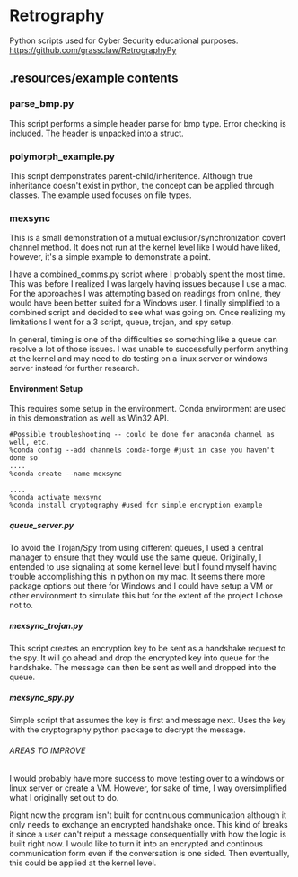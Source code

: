 # Retrography

Python scripts used for Cyber Security educational purposes.
https://github.com/grassclaw/RetrographyPy

## .resources/example contents
### parse_bmp.py
This script performs a simple header parse for bmp type. Error checking is included. The header is unpacked into a struct.

### polymorph_example.py
This script demponstrates parent-child/inheritence. Although true inheritance doesn't exist in python, the concept can be applied through classes. The example used focuses on file types.

### mexsync
This is a small demonstration of a mutual exclusion/synchronization covert channel method. It does not run at the kernel level like I would have liked, however, it's a simple example to demonstrate a point.

I have a combined_comms.py script where I probably spent the most time. This was before I realized I was largely having issues because I use a mac. For the approaches I was attempting based on readings from online, they would have been better suited for a Windows user. I finally simplified to a combined script and decided to see what was going on. Once realizing my limitations I went for a 3 script, queue, trojan, and spy setup.

In general, timing is one of the difficulties so something like a queue can resolve a lot of those issues. I was unable to successfully perform anything at the kernel and may need to do testing on a linux server or windows server instead for further research.

#### Environment Setup
This requires some setup in the environment. Conda environment are used in this demonstration as well as Win32 API.

```
#Possible troubleshooting -- could be done for anaconda channel as well, etc.
%conda config --add channels conda-forge #just in case you haven't done so
....
%conda create --name mexsync 

....
%conda activate mexsync
%conda install cryptography #used for simple encryption example

```
##### queue_server.py
To avoid the Trojan/Spy from using different queues, I used a central manager to ensure that they would use the same queue. Originally, I entended to use signaling at some kernel level but I found myself having trouble accomplishing this in python on my mac. It seems there more package options out there for Windows and I could have setup a VM or other environment to simulate this but for the extent of the project I chose not to.

##### mexsync_trojan.py

This script creates an encryption key to be sent as a handshake request to the spy. It will go ahead and drop the encrypted key into queue for the handshake. The message can then be sent as well and dropped into the queue.


##### mexsync_spy.py
Simple script that assumes the key is first and message next. Uses the key with the cryptography python package to decrypt the message.

###### AREAS TO IMPROVE
I would probably have more success to move testing over to a windows or linux server or create a VM. However, for sake of time, I way oversimplified what I originally set out to do. 

Right now the program isn't built for continuous communication although it only needs to exchange an encrypted handshake once. This kind of breaks it since a user can't reiput a message consequentially with how the logic is built right now. I would like to turn it into an encrypted and continous communication form even if the conversation is one sided. Then eventually, this could be applied at the kernel level.


